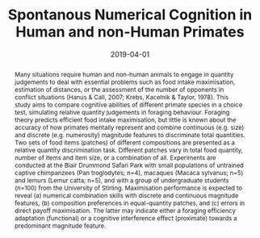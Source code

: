 ---
title: "Spontanous Numerical Cognition in Human and non-Human Primates"

# Authors
# If you created a profile for a user (e.g. the default `admin` user), write the username (folder name) here 
# and it will be replaced with their full name and linked to their profile.
authors:
- admin
- Gema Martin Ordas

# Author notes (optional)
#author_notes:
#- "Equal contribution"
#- "Equal contribution"

date: "2019-04-01"
doi: 

# Schedule page publish date (NOT publication's date).
publishDate: ""

# Publication type.
# Legend: 0 = Uncategorized; 1 = Conference paper; 2 = Journal article;
# 3 = Preprint / Working Paper; 4 = Report; 5 = Book; 6 = Book section;
# 7 = Thesis; 8 = Patent
publication_types: ["1"]

# Publication name and optional abbreviated publication name.
publication: Primate Society Great Britain Spring Meeting
publication_short: 

abstract: "Many situations require human and non-human animals to engage in quantity judgements to deal with essential problems such as food intake maximisation, estimation of distances, or the assessment of the number of opponents in conflict situations (Hanus & Call, 2007; Krebs, Kacelnik & Taylor, 1978). This study aims to compare cognitive abilities of different primate species in a choice test, simulating relative quantity judgements in foraging behaviour. Foraging theory predicts efficient food intake maximisation, but little is known about the accuracy of how primates mentally represent and combine continuous (e.g. size) and discrete (e.g. numerosity) magnitude features to discriminate total quantities. Two sets of food items (patches) of different compositions are presented as a relative quantity discrimination task. Different patches vary in total food quantity, number of items and item size, or a combination of all. Experiments are conducted at the Blair Drummond Safari Park with small populations of untrained captive chimpanzees (Pan troglodytes; n=4), macaques (Macaca sylvanus; n=5) and lemurs (Lemur catta; n=5), and with a group of undergraduate students (n=100) from the University of Stirling. Maximisation performance is expected to reveal (a) numerical combination skills with discrete and continuous magnitude features, (b) composition preferences in equal-quantity patches, and (c) errors in direct payoff maximisation. The latter may indicate either a foraging efficiency adaptation (functional) or a cognitive interference effect (proximate) towards a predominant magnitude feature."


tags: []

# Display this page in the Featured widget?
featured: true

# Custom links (uncomment lines below)
# links:
# - name: Custom Link
#   url: http://example.org

url_pdf: ''
url_code: ''
url_dataset: ''
url_poster: ''
url_project: ''
url_slides: ''
url_source: ''
url_video: ''

# Featured image
# To use, add an image named `featured.jpg/png` to your page's folder. 
image:
  caption: 
  focal_point: ""
  preview_only: false

# Associated Projects (optional).
#   Associate this publication with one or more of your projects.
#   Simply enter your project's folder or file name without extension.
#   E.g. `internal-project` references `content/project/internal-project/index.md`.
#   Otherwise, set `projects: []`.
#projects:

# Slides (optional).
#   Associate this publication with Markdown slides.
#   Simply enter your slide deck's filename without extension.
#   E.g. `slides: "example"` references `content/slides/example/index.md`.
#   Otherwise, set `slides: ""`.
#slides: 
---